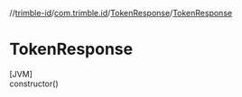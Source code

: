 //[trimble-id](../../../index.md)/[com.trimble.id](../index.md)/[TokenResponse](index.md)/[TokenResponse](-token-response.md)

# TokenResponse

[JVM]\
constructor()

